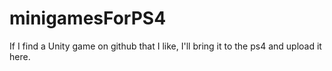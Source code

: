 # minigamesForPS4
If I find a Unity game on github that I like, I'll bring it to the ps4 and upload it here.
